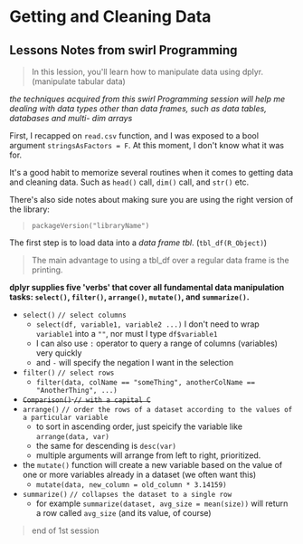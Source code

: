 # Getting and Cleaning Data

## Lessons Notes from swirl Programming

> In this lession, you'll learn how to manipulate data using dplyr. (manipulate 
tabular data)

_the techniques acquired from this swirl Programming session will help me dealing
with data types other than data frames, such as data tables, databases and multi-
dim arrays_

First, I recapped on `read.csv` function, and I was exposed to a bool argument
`stringsAsFactors = F`. At this moment, I don't know what it was for. 

It's a good habit to memorize several routines when it comes to getting data and
cleaning data. Such as `head()` call, `dim()` call, and `str()` etc.

There's also side notes about making sure you are using the right version of the
library: 
> `packageVersion("libraryName")`

The first step is to load data into a *data frame tbl*. (`tbl_df(R_Object)`)
> The main advantage to using a tbl_df over a regular data frame is the printing.

**dplyr supplies five 'verbs' that cover all fundamental data manipulation tasks:
 `select()`, `filter()`, `arrange()`, `mutate()`, and `summarize()`.**

  - `select()` `// select columns`
    - `select(df, variable1, variable2 ...)` I don't need to wrap `variable1` into 
    a `""`, nor must I type `df$variable1`
    - I can also use `:` operator to query a range of columns (variables) very 
    quickly
    - and `-` will specify the negation I want in the selection
  - `filter()` `// select rows`
    - `filter(data, colName == "someThing", anotherColName == "AnotherThing", ...)`
  - ~~`Comparison()` `// with a capital C`~~
  - `arrange()` `// order the rows of a dataset according to the values of a particular variable`
    - to sort in ascending order, just speicify the variable like `arrange(data, var)`
    - the same for descending is `desc(var)`
    - multiple arguments will arrange from left to right, prioritized.
  - the `mutate()` function will create a new variable based on the value of one or more variables already in a dataset (we often want this)
    - `mutate(data, new_column = old_column * 3.14159)`
  - `summarize()` `// collapses the dataset to a single row`
    - for example `summarize(dataset, avg_size = mean(size))` will return a row called
    `avg_size` (and its value, of course)

> end of 1st session